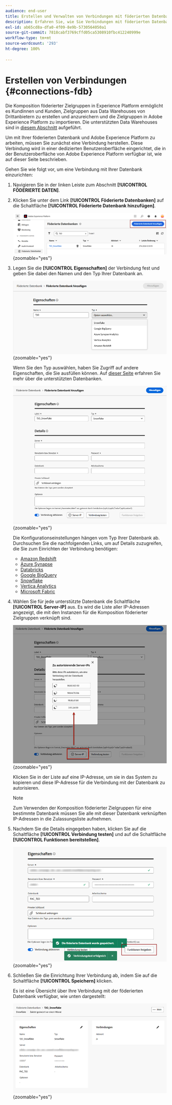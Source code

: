```yaml
---
audience: end-user
title: Erstellen und Verwalten von Verbindungen mit föderierten Datenbanken
description: Erfahren Sie, wie Sie Verbindungen mit föderierten Datenbanken erstellen und verwalten.
exl-id: ab65cd8a-dfa0-4f09-8e9b-5730564050a1
source-git-commit: 7818cabf3769cffd05ca5308910fbc412240999e
workflow-type: tm+mt
source-wordcount: '293'
ht-degree: 100%

---
```


# Erstellen von Verbindungen {#connections-fdb}

Die Komposition föderierter Zielgruppen in Experience Platform ermöglicht es Kundinnen und Kunden, Zielgruppen aus Data Warehouses von Drittanbietern zu erstellen und anzureichern und die Zielgruppen in Adobe Experience Platform zu importieren. Die unterstützten Data Warehouses sind in [diesem Abschnitt](../start/access-prerequisites.md#supported-systems) aufgeführt.

Um mit Ihrer föderierten Datenbank und Adobe Experience Platform zu arbeiten, müssen Sie zunächst eine Verbindung herstellen. Diese Verbindung wird in einer dedizierten Benutzeroberfläche eingerichtet, die in der Benutzeroberfläche von Adobe Experience Platform verfügbar ist, wie auf dieser Seite beschrieben.

Gehen Sie wie folgt vor, um eine Verbindung mit Ihrer Datenbank einzurichten:

1. Navigieren Sie in der linken Leiste zum Abschnitt **[!UICONTROL FÖDERIERTE DATEN]**.

1. Klicken Sie unter dem Link **[!UICONTROL Föderierte Datenbanken]** auf die Schaltfläche **[!UICONTROL Föderierte Datenbank hinzufügen]**.

   ![](assets/connections_list.png){zoomable="yes"}

1. Legen Sie die **[!UICONTROL Eigenschaften]** der Verbindung fest und geben Sie dabei den Namen und den Typ Ihrer Datenbank an.

   ![](assets/connections_name.png){zoomable="yes"}

   Wenn Sie den Typ auswählen, haben Sie Zugriff auf andere Eigenschaften, die Sie ausfüllen können. Auf [dieser Seite](federated-db.md) erfahren Sie mehr über die unterstützten Datenbanken.

   ![](assets/connections_details.png){zoomable="yes"}

   Die Konfigurationseinstellungen hängen vom Typ Ihrer Datenbank ab. Durchsuchen Sie die nachfolgenden Links, um auf Details zuzugreifen, die Sie zum Einrichten der Verbindung benötigen:

   * [Amazon Redshift](federated-db.md#amazon-redshift)
   * [Azure Synapse](federated-db.md#azure-synapse-redshift)
   * [Databricks](federated-db.md#databricks)
   * [Google BigQuery](federated-db.md#google-big-query)
   * [Snowflake](federated-db.md#snowflake)
   * [Vertica Analytics](federated-db.md#vertica-analytics)
   * [Microsoft Fabric](federated-db.md#microsoft-fabric)

1. Wählen Sie für jede unterstützte Datenbank die Schaltfläche **[!UICONTROL Server-IP]** aus. Es wird die Liste aller IP-Adressen angezeigt, die mit den Instanzen für die Komposition föderierter Zielgruppen verknüpft sind.

   ![](assets/connections_server_IPs.png){zoomable="yes"}

   Klicken Sie in der Liste auf eine IP-Adresse, um sie in das System zu kopieren und diese IP-Adresse für die Verbindung mit der Datenbank zu autorisieren.

   >[!NOTE]
   >
   >Zum Verwenden der Komposition föderierter Zielgruppen für eine bestimmte Datenbank müssen Sie alle mit dieser Datenbank verknüpften IP-Adressen in die Zulassungsliste aufnehmen.

1. Nachdem Sie die Details eingegeben haben, klicken Sie auf die Schaltfläche **[!UICONTROL Verbindung testen]** und auf die Schaltfläche **[!UICONTROL Funktionen bereitstellen]**.

   ![](assets/connections_testdeploy.png){zoomable="yes"}

1. Schließen Sie die Einrichtung Ihrer Verbindung ab, indem Sie auf die Schaltfläche **[!UICONTROL Speichern]** klicken.

   Es ist eine Übersicht über Ihre Verbindung mit der föderierten Datenbank verfügbar, wie unten dargestellt:

   ![](assets/connections_overview.png){zoomable="yes"}
